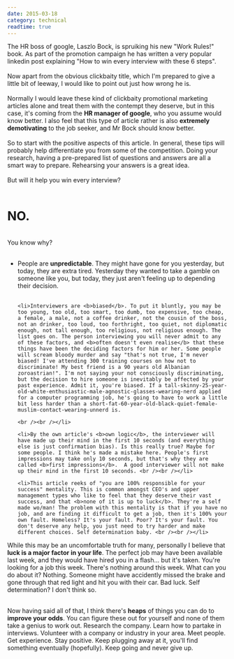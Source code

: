 ```yaml
---
date: 2015-03-18
category: technical
readtime: true
---
```

The HR boss of google, Laszlo Bock, is spruiking his new "Work Rules!" book.  As part of the promotion campaign he has written a very popular linkedin post explaining "How to win every interview with these 6 steps".
<br /><br />
Now apart from the obvious clickbaity title, which I'm prepared to give a little bit of leeway, I would like to point out just how wrong he is.
<br /><br />
Normally I would leave these kind of clickbaity promotional marketing articles alone and treat them with the contempt they deserve, but in this case, it's coming from the <b>HR manager of google</b>, who you assume would know better. I also feel that this type of article rather is also <b>extremely demotivating</b> to the job seeker, and Mr Bock should know better.
<br /><br />
So to start with the positive aspects of this article. In general, these tips will probably help differentiate you from some of the competition. Doing your research, having a pre-prepared list of questions and answers are all a smart way to prepare. Rehearsing your answers is a great idea. 
<br /><br />
But will it help you win every interview?
<br /><br />
<h1>NO.</h1>

<br />
You know why? 
<br /><br />
<ul>
	<li>People are <b>unpredictable</b>. They might have gone for you yesterday, but today, they are extra tired. Yesterday they wanted to take a gamble on someone like you, but today, they just aren't feeling up to depending their decision. <br /><br /></li>
	
	<li>Interviewers are <b>biased</b>. To put it bluntly, you may be too young, too old, too smart, too dumb, too expensive, too cheap, a female, a male, not a coffee drinker, not the cousin of the boss, not an drinker, too loud, too forthright, too quiet, not diplomatic enough, not tall enough, too religious, not religious enough. The list goes on. The person interviewing you will never admit to any of these factors, and <b>often doesn't even realise</b> that these things have been the deciding factors for him or her. Some people will scream bloody murder and say "that's not true, I'm never biased! I've attending 300 training courses on how not to discriminate! My best friend is a 90 years old Albanian zoroastrian!". I'm not saying your not consciously discriminating, but the decision to hire someone is inevitably be affected by your past experience. Admit it, you're biased. If a tall-skinny-25-year-old-white-enthusiastic-male-agnostic-glasses-wearing-nerd applied for a computer programming job, he's going to have to work a little bit less harder than a short-fat-60-year-old-black-quiet-female-muslim-contact-wearing-unnerd is.
	
	<br /><br /></li>
	
	<li>By the own article's <b>own logic</b>, the interviewer will have made up their mind in the first 10 seconds (and everything else is just confirmation bias). Is this really true? Maybe for some people. I think he's made a mistake here. People's first impressions may take only 10 seconds, but that's why they are called <b>first impressions</b>.  A good interviewer will not make up their mind in the first 10 seconds. <br /><br /></li>

	<li>This article reeks of "you are 100% responsible for your success" mentality. This is common amongst CEO's and upper management types who like to feel that they deserve their vast success, and that <b>none of it is up to luck</b>. They're a self made wo/man! The problem with this mentality is that if you have no job, and are finding it difficult to get a job, then it's 100% your own fault. Homeless? It's your fault. Poor? It's your fault. You don't deserve any help, you just need to try harder and make different choices. Self determination baby. <br /><br /></li>
</ul>

While this may be an uncomfortable truth for many, personally I believe that <b>luck is a major factor in your life</b>. The perfect job may have been available last week, and they would have hired you in a flash... but it's taken. You're looking for a job this week. There's nothing around this week. What can you do about it? Nothing. Someone might have accidently missed the brake and gone through that red light and hit you with their car. Bad luck. Self determination? I don't think so.
<br /><br />
	
Now having said all of that, I think there's <b>heaps</b> of things you can do to <b>improve your odds</b>. You can figure these out for yourself and none of them take a genius to work out. Research the company. Learn how to partake in interviews. Volunteer with a company or industry in your area. Meet people. Get experience. Stay positive. Keep plugging away at it, you'll find something eventually (hopefully). Keep going and never give up.